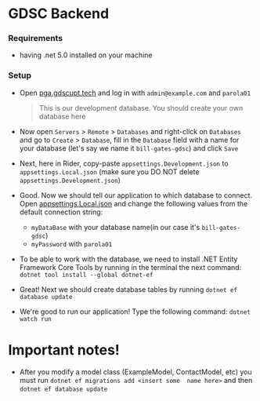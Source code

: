 # GDSC Backend

### Requirements

* having .net 5.0 installed on your machine

### Setup

* Open [pga.gdscupt.tech] and log in with `admin@example.com` and `parola01`
  > This is our development database. You should create your own database here

* Now open `Servers` > `Remote` > `Databases`
  and right-click on `Databases` and go to `Create` > `Database`, fill in the `Database` field with a name for your
  database (let's say we name it `bill-gates-gdsc`) and click `Save`

* Next, here in Rider, copy-paste `appsettings.Development.json` to `appsettings.Local.json` (make sure you DO NOT
  delete `appsettings.Development.json`)

* Good. Now we should tell our application to which database to connect. Open [appsettings.Local.json]
  and change the following values from the default connection string:
    * `myDataBase` with your database name(in our case it's `bill-gates-gdsc`)
    * `myPassword` with `parola01`

* To be able to work with the database, we need to install .NET Entity Framework Core Tools by running in the terminal
  the next command: `dotnet tool install --global dotnet-ef`

* Great! Next we should create database tables by running `dotnet ef database update`

* We're good to run our application! Type the following command: `dotnet watch run`

# Important notes!

* After you modify a model class (ExampleModel, ContactModel, etc) you must
  run `dotnet ef migrations add <insert some  name here>` and then `dotnet ef database update`

[pga.gdscupt.tech]: https://pga.gdscupt.tech

[appsettings.Local.json]: appsettings.Local.json
